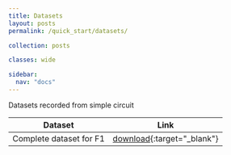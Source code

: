 ```yaml
---
title: Datasets
layout: posts
permalink: /quick_start/datasets/

collection: posts

classes: wide

sidebar:
  nav: "docs"
---
```


Datasets recorded from simple circuit 


| Dataset | Link |
| ------ | ----------- |
| Complete dataset for F1  | [download](https://drive.google.com/file/d/1EL2Pzzdoj7jLRRi9DXNDVCwZZ0zGGu7H/edit){:target="_blank"}  | 
